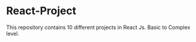 # React-Project
This repository contains 10 different projects in React Js. Basic to Complex level.
